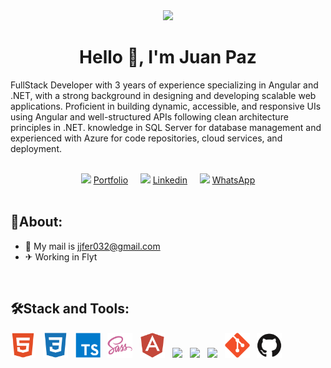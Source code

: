 
<div id="header" align="center">
    <img src="https://media.giphy.com/media/HscDLzkO8EOTmgkhQP/giphy.gif" width="200px">
    <h1> Hello 👋, I'm Juan Paz </h1>
</div>
<p>FullStack Developer with 3 years of experience specializing in Angular and .NET, with a strong background in designing and developing scalable web applications. Proficient in building dynamic, accessible, and responsive UIs using Angular and well-structured APIs following clean architecture principles in .NET. knowledge in SQL Server for database management and experienced with Azure for code repositories, cloud services, and deployment.</p>
<br>
<div align="center" >
    <span> <img src="https://cdn-icons-png.flaticon.com/512/1006/1006771.png" width="20px"> <a href="https://juanpazweb.web.app">Portfolio</a></span> &nbsp &nbsp
    <span> <img src="https://cdn-icons-png.flaticon.com/512/174/174857.png" width="20px"> <a href="https://www.linkedin.com/in/juanpaz98/">Linkedin</a></span> &nbsp        &nbsp
    <span> <img src="https://upload.wikimedia.org/wikipedia/commons/thumb/5/5e/WhatsApp_icon.png/598px-WhatsApp_icon.png" width="20px"> 
        <a href="https://api.whatsapp.com/send?phone=+573165808886&text=Hola%20Juan,%20ví%20tu%20portafolio%20y%20quiero%20saber%20más%20sobre%20Tí">WhatsApp</a>             </span>
</div>
<br>
<div>
    <h2>🧑About: </h2>
    <ul>
        <li>📧 My mail is <a href="mailto:jjfer032@gmail.com">jjfer032@gmail.com</a></li>
        <li>✈ Working in Flyt</li>
    </ul>
</div>
<br>
<div>
    <h2>🛠Stack and Tools:</h2>
    <img src="https://github.com/devicons/devicon/blob/master/icons/html5/html5-plain.svg" width="40px"> &nbsp
    <img src="https://github.com/devicons/devicon/blob/master/icons/css3/css3-plain.svg" width="40px"> &nbsp
    <img src="https://github.com/devicons/devicon/blob/master/icons/typescript/typescript-plain.svg" width="40px"> &nbsp
    <img src="https://github.com/devicons/devicon/blob/master/icons/sass/sass-original.svg" width="40px"> &nbsp
    <img src="https://github.com/devicons/devicon/blob/master/icons/angularjs/angularjs-plain.svg" width="40px"> &nbsp
    <img src="https://cdn.jsdelivr.net/gh/devicons/devicon@latest/icons/dotnetcore/dotnetcore-original.svg" width="40px" /> &nbsp
    <img src="https://cdn.jsdelivr.net/gh/devicons/devicon@latest/icons/microsoftsqlserver/microsoftsqlserver-plain-wordmark.svg" width="40px"/> &nbsp
    <img src="https://cdn.jsdelivr.net/gh/devicons/devicon@latest/icons/azure/azure-original.svg" width="40px"/> &nbsp
    <img src="https://github.com/devicons/devicon/blob/master/icons/git/git-plain.svg" width="40px"> &nbsp
    <img src="https://github.com/devicons/devicon/blob/master/icons/github/github-original.svg" width="40px"> &nbsp
</div>
<br>

